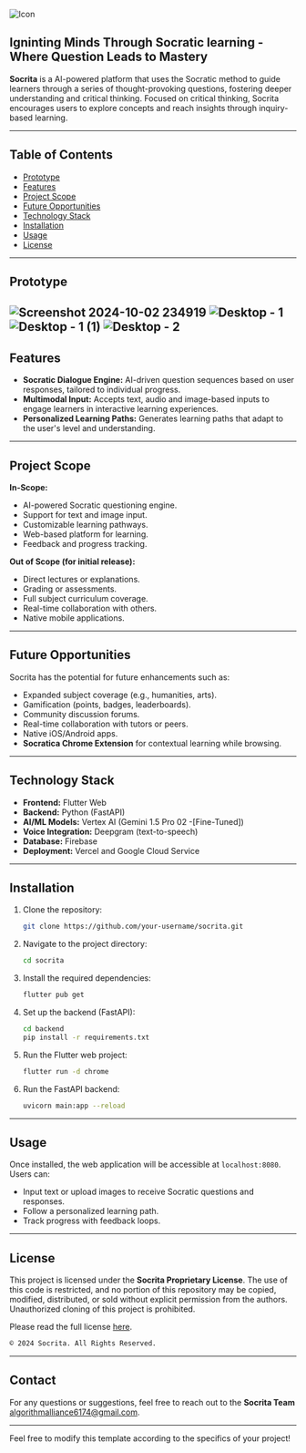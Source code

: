 


![Icon](https://github.com/user-attachments/assets/07279a84-58dc-432a-a391-8e7e6c493d51)


## Igninting Minds Through Socratic learning - Where Question Leads to Mastery

**Socrita** is a AI-powered platform that uses the Socratic method to guide learners through a series of thought-provoking questions, fostering deeper understanding and critical thinking. Focused on critical thinking, Socrita encourages users to explore concepts and reach insights through inquiry-based learning.



---

## Table of Contents
- [Prototype](#prototype)
- [Features](#features)
- [Project Scope](#project-scope)
- [Future Opportunities](#future-opportunities)
- [Technology Stack](#technology-stack)
- [Installation](#installation)
- [Usage](#usage)
- [License](#license)

---

## Prototype
![Screenshot 2024-10-02 234919](https://github.com/user-attachments/assets/da5d1c70-0596-4400-aa03-e806d6aecb51)
![Desktop - 1](https://github.com/user-attachments/assets/1f5a907f-8581-4a2b-b861-807367a9f7aa)
![Desktop - 1 (1)](https://github.com/user-attachments/assets/56b912ac-fa35-40e9-9554-2790983f4725)
![Desktop - 2](https://github.com/user-attachments/assets/cd417a13-23ba-4893-9bed-0c38a022d796)
---

## Features

- **Socratic Dialogue Engine:** AI-driven question sequences based on user responses, tailored to individual progress.
- **Multimodal Input:** Accepts text, audio and image-based inputs to engage learners in interactive learning experiences.
- **Personalized Learning Paths:** Generates learning paths that adapt to the user's level and understanding.
  
---

## Project Scope

**In-Scope:**
- AI-powered Socratic questioning engine.
- Support for text and image input.
- Customizable learning pathways.
- Web-based platform for learning.
- Feedback and progress tracking.

**Out of Scope (for initial release):**
- Direct lectures or explanations.
- Grading or assessments.
- Full subject curriculum coverage.
- Real-time collaboration with others.
- Native mobile applications.

---

## Future Opportunities

Socrita has the potential for future enhancements such as:
- Expanded subject coverage (e.g., humanities, arts).
- Gamification (points, badges, leaderboards).
- Community discussion forums.
- Real-time collaboration with tutors or peers.
- Native iOS/Android apps.
- **Socratica Chrome Extension** for contextual learning while browsing.

---

## Technology Stack

- **Frontend:** Flutter Web
- **Backend:** Python (FastAPI)
- **AI/ML Models:** Vertex AI (Gemini 1.5 Pro 02 -[Fine-Tuned])
- **Voice Integration:** Deepgram (text-to-speech)
- **Database:** Firebase
- **Deployment:** Vercel and Google Cloud Service

---

## Installation

1. Clone the repository:
   ```bash
   git clone https://github.com/your-username/socrita.git
   ```

2. Navigate to the project directory:
   ```bash
   cd socrita
   ```

3. Install the required dependencies:
   ```bash
   flutter pub get
   ```

4. Set up the backend (FastAPI):
   ```bash
   cd backend
   pip install -r requirements.txt
   ```

5. Run the Flutter web project:
   ```bash
   flutter run -d chrome
   ```

6. Run the FastAPI backend:
   ```bash
   uvicorn main:app --reload
   ```

---

## Usage

Once installed, the web application will be accessible at `localhost:8080`. Users can:
- Input text or upload images to receive Socratic questions and responses.
- Follow a personalized learning path.
- Track progress with feedback loops.

---

## License

This project is licensed under the **Socrita Proprietary License**. The use of this code is restricted, and no portion of this repository may be copied, modified, distributed, or sold without explicit permission from the authors. Unauthorized cloning of this project is prohibited.

Please read the full license [here](LICENSE).

```markdown
© 2024 Socrita. All Rights Reserved.
```

---

## Contact

For any questions or suggestions, feel free to reach out to the **Socrita Team** algorithmalliance6174@gmail.com.

---

Feel free to modify this template according to the specifics of your project!
